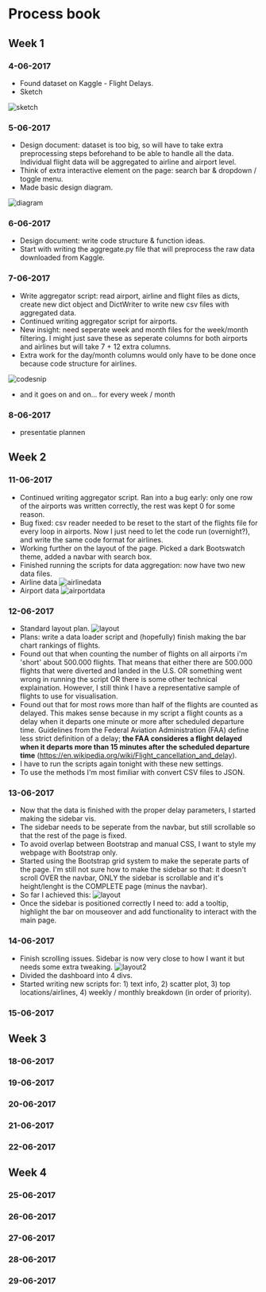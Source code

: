 # Process book

## Week 1

### 4-06-2017

* Found dataset on Kaggle - Flight Delays.
* Sketch

![sketch](doc/image.png)

### 5-06-2017

* Design document: dataset is too big, so will have to take extra preprocessing steps beforehand to be able to handle all the data. Individual flight data will be aggregated to airline and airport level.
* Think of extra interactive element on the page: search bar & dropdown / toggle menu.
* Made basic design diagram.

![diagram](doc/diagram.png)

### 6-06-2017

* Design document: write code structure & function ideas.
* Start with writing the aggregate.py file that will preprocess the raw data downloaded from Kaggle.

### 7-06-2017

* Write aggregator script: read airport, airline and flight files as dicts, create new dict object and DictWriter to write new csv files with aggregated data.
* Continued writing aggregator script for airports.
* New insight: need seperate week and month files for the week/month filtering. I might just save these as seperate columns for both airports and airlines but will take 7 + 12 extra columns.
* Extra work for the day/month columns would only have to be done once because code structure for airlines.

![codesnip](doc/snip.png)

* and it goes on and on... for every week / month

### 8-06-2017

* presentatie plannen

## Week 2

### 11-06-2017

* Continued writing aggregator script. Ran into a bug early: only one row of the airports was written correctly, the rest was kept 0 for some reason.
* Bug fixed: csv reader needed to be reset to the start of the flights file for every loop in airports. Now I just need to let the code run (overnight?), and write the same code format for airlines.
* Working further on the layout of the page. Picked a dark Bootswatch theme, added a navbar with search box.
* Finished running the scripts for data aggregation: now have two new data files.
* Airline data
![airlinedata](doc/airlinedata.png)
* Airport data
![airportdata](doc/airportdata.png)

### 12-06-2017

* Standard layout plan.
![layout](doc/layout.png)
* Plans: write a data loader script and (hopefully) finish making the bar chart rankings of flights.
* Found out that when counting the number of flights on all airports i'm 'short' about 500.000 flights. That means that either there are 500.000 flights that were diverted and landed in the U.S. OR something went wrong in running the script OR there is some other technical explaination. However, I still think I have a representative sample of flights to use for visualisation.
* Found out that for most rows more than half of the flights are counted as delayed. This makes sense because in my script a flight counts as a delay when it departs one minute or more after scheduled departure time. Guidelines from the Federal Aviation Administration (FAA) define less strict definition of a delay; **the FAA consideres a flight delayed when it departs more than 15 minutes after the scheduled departure time** (https://en.wikipedia.org/wiki/Flight_cancellation_and_delay).
* I have to run the scripts again tonight with these new settings.
* To use the methods I'm most fimiliar with convert CSV files to JSON.

### 13-06-2017

* Now that the data is finished with the proper delay parameters, I started making the sidebar vis.
* The sidebar needs to be seperate from the navbar, but still scrollable so that the rest of the page is fixed.
* To avoid overlap between Bootstrap and manual CSS, I want to style my webpage with Bootstrap only.
* Started using the Bootstrap grid system to make the seperate parts of the page. I'm still not sure how to make the sidebar so that: it doesn't scroll OVER the navbar, ONLY the sidebar is scrollable and it's height/lenght is the COMPLETE page (minus the navbar).
* So far I achieved this:
![layout](doc/scroll-issues.png)
* Once the sidebar is positioned correctly I need to: add a tooltip, highlight the bar on mouseover and add functionality to interact with the main page.

### 14-06-2017

* Finish scrolling issues. Sidebar is now very close to how I want it but needs some extra tweaking.
![layout2](doc/scroll-fix.png)
* Divided the dashboard into 4 divs.
* Started writing new scripts for: 1) text info, 2) scatter plot, 3) top locations/airlines, 4) weekly / monthly breakdown (in order of priority). 

### 15-06-2017

## Week 3

### 18-06-2017

### 19-06-2017

### 20-06-2017

### 21-06-2017

### 22-06-2017

## Week 4

### 25-06-2017

### 26-06-2017

### 27-06-2017

### 28-06-2017

### 29-06-2017